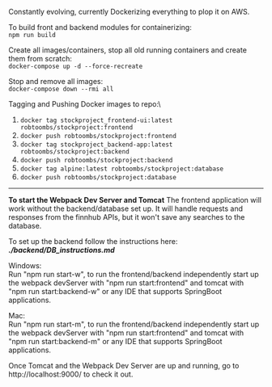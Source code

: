 Constantly evolving, currently Dockerizing everything to plop it on AWS.

To build front and backend modules for containerizing:\
`npm run build`

Create all images/containers, stop all old running containers and create them from scratch:\
`docker-compose up -d --force-recreate`

Stop and remove all images:\
`docker-compose down --rmi all`

Tagging and Pushing Docker images to repo:\
1. `docker tag stockproject_frontend-ui:latest robtoombs/stockproject:frontend`
2. `docker push robtoombs/stockproject:frontend`
3. `docker tag stockproject_backend-app:latest robtoombs/stockproject:backend`
4. `docker push robtoombs/stockproject:backend`
5. `docker tag alpine:latest robtoombs/stockproject:database`
6. `docker push robtoombs/stockproject:database`

-------------------------------------------------------------------------------------------------------------------
**To start the Webpack Dev Server and Tomcat**
The frontend application will work without the backend/database set up. It will handle requests and responses from the finnhub APIs, but it won't save any searches to the database.

To set up the backend follow the instructions here: **_./backend/DB_instructions.md_**

Windows:\
Run "npm run start-w", to run the frontend/backend independently start up the webpack devServer with "npm run start:frontend" and tomcat with "npm run start:backend-w" or any IDE that supports SpringBoot applications.  

Mac:\
Run "npm run start-m", to run the frontend/backend independently start up the webpack devServer with "npm run start:frontend" and tomcat with "npm run start:backend-m" or any IDE that supports SpringBoot applications.  

Once Tomcat and the Webpack Dev Server are up and running, go to http://localhost:9000/ to check it out.

